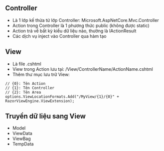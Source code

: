 ﻿## Controller
- Là 1 lớp kế thừa từ lớp Controller: Microsoft.AspNetCore.Mvc.Controller
- Action trong Controller là 1 phương thức public (không được static)
- Action trả về bất kỳ kiểu dữ liệu nào, thường là IActionResult
- Các dịch vụ inject vào Controller qua hàm tạo

## View
- Là file .cshtml
- View trong Action lưu tại: /View/ControllerName/ActionName.cshtml
- Thêm thư mục lưu trữ View:
```
// {0}: Tên Action
// {1}: Tên Controller
// {2}: Tên Area
options.ViewLocationFormats.Add("/MyView/{1}/{0}" + RazorViewEngine.ViewExtension);
```

## Truyền dữ liệu sang View
- Model
- ViewData
- ViewBag
- TempData


